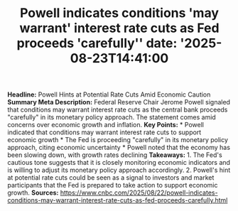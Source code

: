 ﻿---
title: "Powell indicates conditions 'may warrant' interest rate cuts as Fed proceeds 'carefully''
date: '2025-08-23T14:41:00"
category: "Markets"
summary: ""
slug: "powell indicates conditions may warrant interest rate cuts a"
source_urls:
  - "https://www.cnbc.com/2025/08/22/powell-indicates-conditions-may-warrant-interest-rate-cuts-as-fed-proceeds-carefully.html"
seo:
  title: "Powell indicates conditions 'may warrant' interest rate cuts as Fed proceeds 'carefully' | Hash n Hedge'
  description: '"
  keywords: ["news", "markets", "brief"]
---
**Headline:** Powell Hints at Potential Rate Cuts Amid Economic Caution  **Summary Meta Description:** Federal Reserve Chair Jerome Powell signaled that conditions may warrant interest rate cuts as the central bank proceeds "carefully" in its monetary policy approach. The statement comes amid concerns over economic growth and inflation.  **Key Points:**  * Powell indicated that conditions may warrant interest rate cuts to support economic growth * The Fed is proceeding "carefully" in its monetary policy approach, citing economic uncertainty * Powell noted that the economy has been slowing down, with growth rates declining  **Takeaways:**  1. The Fed's cautious tone suggests that it is closely monitoring economic indicators and is willing to adjust its monetary policy approach accordingly. 2. Powell's hint at potential rate cuts could be seen as a signal to investors and market participants that the Fed is prepared to take action to support economic growth.  **Sources:** https://www.cnbc.com/2025/08/22/powell-indicates-conditions-may-warrant-interest-rate-cuts-as-fed-proceeds-carefully.html 
